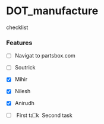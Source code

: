 # DOT_manufacture
checklist

### Features

- [ ] Navigat to partsbox.com
- [ ] Soutrick
- [x] Mihir
- [x] Nilesh
- [x] Anirudh


    <input type="checkbox"> First task
    <input type="checkbox"> Second task
